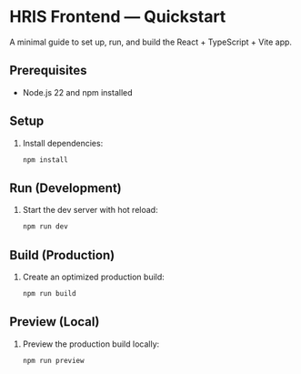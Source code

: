# HRIS Frontend — Quickstart

A minimal guide to set up, run, and build the React + TypeScript + Vite app.

## Prerequisites
- Node.js 22 and npm installed

## Setup
1. Install dependencies:
   
   ```bash
   npm install
   ```

## Run (Development)
1. Start the dev server with hot reload:
   
   ```bash
   npm run dev
   ```

## Build (Production)
1. Create an optimized production build:
   
   ```bash
   npm run build
   ```

## Preview (Local)
1. Preview the production build locally:
   
   ```bash
   npm run preview
   ```